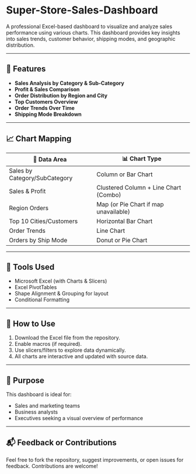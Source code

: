 # Super-Store-Sales-Dashboard

A professional Excel-based dashboard to visualize and analyze sales performance using various charts. This dashboard provides key insights into sales trends, customer behavior, shipping modes, and geographic distribution.

---

## 📌 Features

- **Sales Analysis by Category & Sub-Category**
- **Profit & Sales Comparison**
- **Order Distribution by Region and City**
- **Top Customers Overview**
- **Order Trends Over Time**
- **Shipping Mode Breakdown**

---

## 📈 Chart Mapping

| 📂 Data Area                   | 📊  Chart Type              |
|-------------------------------|----------------------------------------|
| Sales by Category/SubCategory | Column or Bar Chart                    |
| Sales & Profit                | Clustered Column + Line Chart (Combo)  |
| Region Orders                 | Map (or Pie Chart if map unavailable)  |
| Top 10 Cities/Customers       | Horizontal Bar Chart                   |
| Order Trends                  | Line Chart                             |
| Orders by Ship Mode           | Donut or Pie Chart                     |

---

## 🧰 Tools Used

- Microsoft Excel (with Charts & Slicers)
- Excel PivotTables
- Shape Alignment & Grouping for layout
- Conditional Formatting

---

## 📁 How to Use

1. Download the Excel file from the repository.
2. Enable macros (if required).
3. Use slicers/filters to explore data dynamically.
4. All charts are interactive and updated with source data.

---

## 🎯 Purpose

This dashboard is ideal for:
- Sales and marketing teams
- Business analysts
- Executives seeking a visual overview of performance

---

## 📬 Feedback or Contributions

Feel free to fork the repository, suggest improvements, or open issues for feedback. Contributions are welcome!

